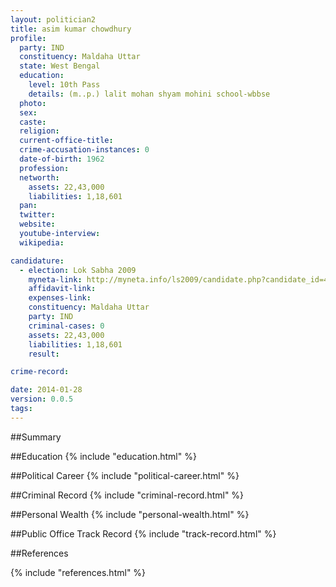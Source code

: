 ```yaml
---
layout: politician2
title: asim kumar chowdhury
profile: 
  party: IND
  constituency: Maldaha Uttar
  state: West Bengal
  education: 
    level: 10th Pass
    details: (m..p.) lalit mohan shyam mohini school-wbbse
  photo: 
  sex: 
  caste: 
  religion: 
  current-office-title: 
  crime-accusation-instances: 0
  date-of-birth: 1962
  profession: 
  networth: 
    assets: 22,43,000
    liabilities: 1,18,601
  pan: 
  twitter: 
  website: 
  youtube-interview: 
  wikipedia: 

candidature: 
  - election: Lok Sabha 2009
    myneta-link: http://myneta.info/ls2009/candidate.php?candidate_id=4827
    affidavit-link: 
    expenses-link: 
    constituency: Maldaha Uttar 
    party: IND
    criminal-cases: 0
    assets: 22,43,000
    liabilities: 1,18,601
    result:  

crime-record: 

date: 2014-01-28
version: 0.0.5
tags: 
---
```

##Summary


##Education
{% include "education.html" %}


##Political Career
{% include "political-career.html" %}


##Criminal Record
{% include "criminal-record.html" %}


##Personal Wealth
{% include "personal-wealth.html" %}


##Public Office Track Record
{% include "track-record.html" %}


##References


{% include "references.html" %}
